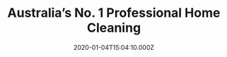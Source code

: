 ---
templateKey: case-study-page
title: 'Australia’s No. 1 Professional Home Cleaning'
posttitle: 'Whizz'
date: 2020-01-04T15:04:10.000Z
featuredpost: true
description: >-
  Whizz are Australia’s leading home cleaning services with over 5,000 cleaners on demand platform for both mobile and web applications.
tags:
  - whizz
01section:
  heading: The Challenge.
  description: Whizz we’re looking for rapid scale from new customer acquisitions and increasing share of wallet from existing customers. The key challenge for Whizz was that they needed significant improvements in both the digital media efficiencies and simultaneous improvement within the front-end digital customer experience.
  title: Experience
02section:
  title: Design  
  heading: Methodology
  description: Next&Co conducted an end-to-end audit of the current digital experience including all digital media, web assets and customer life-cycle communications. Using analytics to determine key points of uplift within the customer journey – a roadmap of activity was prioritised and rolled out. Significant effort was put into setting up the correct reporting and optimisation cadence to ensure application of efforts was yielding continuous improvement from results.
03section:
  title: Data  
  heading1: '300'
  description1: Increase in revenue year on year
  heading2: 60%
  description2: Increase in conversion rate
  heading3: 50%
  description3: Increase in customer lifetime value
  heading4: 135%
  description4: increase in new customer acquisition
relatedwork:
  heading1: Work 01
  description1: Lorem ipsum dolor sit amet, consectetur adipiscing elit. Integer eleifend volutpat libero.
  image1: /le-buns/00/le-buns-00-hero.jpg
  heading2: Work 02
  description2: Lorem ipsum dolor sit amet, consectetur adipiscing elit. Integer eleifend volutpat libero.
  image2: /le-buns/00/le-buns-00-hero.jpg
careers:
  description1: ", eager to learn, create, and collaborate."
  link1: /link1
  linktitle1: Design Intern
  description2: ", deepening existing relationships."
  link2: /link2
  linktitle2: Account Manager
  description3: ", comfortable with abstract concepts and apps."
  link3: /link3
  linktitle3: React guru
featuredimage: ./whizz/00/whizz-00-hero.jpg
01sectiontopimage: ./whizz/01/whizz-01-iphone.jpg
01sectionbottomimage: ./whizz/01/whizz-01-ipad.jpg
01sectionbackgroundimage: ./whizz/01/whizz-01-background.png
02sectiontopleftimage: ./whizz/02/whizz-02-top-left.jpg
02sectiontoprightimage: ./whizz/02/whizz-02-top-right.jpg
02sectionbottomleftimage: ./whizz/02/whizz-02-bottom-left.jpg
02sectionbottomrightimage: ./whizz/02/whizz-02-bottom-right.jpg
03sectionimage1: ./whizz/03/whizz-03-01.jpg
03sectionimage2: ./whizz/03/whizz-03-02.jpg
03sectionimage3: ./whizz/03/whizz-03-03.jpg
03sectionbackgroundimage: ./whizz/03/whizz-03-background.png
relatedworkimage1: ./le-buns/00/le-buns-00-hero.jpg
relatedworkimage2: ./le-buns/00/le-buns-00-hero.jpg
---